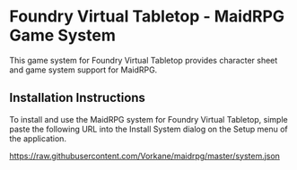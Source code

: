 # Foundry Virtual Tabletop - MaidRPG Game System

This game system for Foundry Virtual Tabletop provides character sheet and game system support for MaidRPG.

## Installation Instructions
To install and use the MaidRPG system for Foundry Virtual Tabletop, simple paste the following URL into the Install System dialog on the Setup menu of the application.

https://raw.githubusercontent.com/Vorkane/maidrpg/master/system.json
